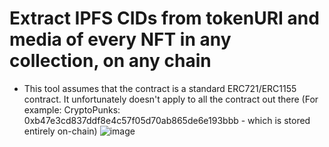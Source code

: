 # Extract IPFS CIDs from tokenURI and media of every NFT in any collection, on any chain
* This tool assumes that the contract is a standard ERC721/ERC1155 contract. It unfortunately doesn't apply to all the contract out there (For example: CryptoPunks: 0xb47e3cd837ddf8e4c57f05d70ab865de6e193bbb - which is stored entirely on-chain)
![image](https://github.com/kienngo98/nft-media-extractor/assets/26052673/358ef38a-35a0-4c4e-836d-b94e0b4bed25)
